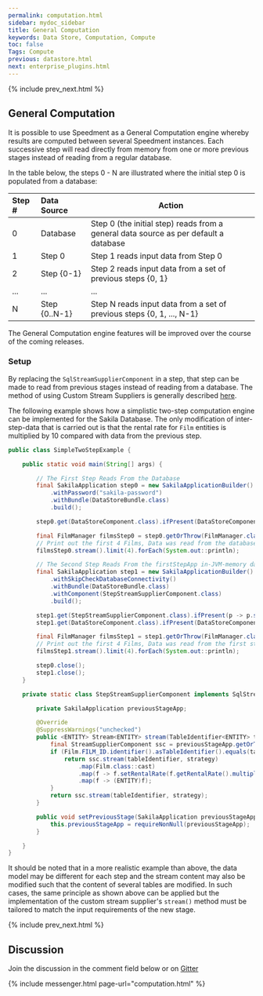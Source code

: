 ```yaml
---
permalink: computation.html
sidebar: mydoc_sidebar
title: General Computation
keywords: Data Store, Computation, Compute
toc: false
Tags: Compute
previous: datastore.html
next: enterprise_plugins.html
---
```


{% include prev_next.html %}

## General Computation
It is possible to use Speedment as a General Computation engine whereby results are computed between several Speedment instances. Each successive step will read directly from memory from one or more previous stages instead of reading from a regular database. 

In the table below, the steps 0 - N are illustrated where the initial step 0 is populated from a database:

| Step # | Data Source     | Action
| :----- | :-------------- | ------------------------------- |
|  0     | Database        | Step 0 (the initial step) reads from a general data source as per default a database
|  1     | Step 0          | Step 1 reads input data from Step 0
|  2     | Step {0-1}      | Step 2 reads input data from a set of previous steps {0, 1}
|  ...   | ...             | ...
|  N     | Step {0..N-1}   | Step N reads input data from a set of previous steps {0, 1, ..., N-1}

The General Computation engine features will be improved over the course of the coming releases.


### Setup
By replacing the `SqlStreamSupplierComponent` in a step, that step can be made to read from previous stages instead of reading from a database. The method of using Custom Stream Suppliers is generally described [here](advanced_features.html#custom-stream-suppliers).

The following example shows how a simplistic two-step computation engine can be implemented for the Sakila Database. The only modification of inter-step-data that is carried out is that the rental rate for `Film` entities is multiplied by 10 compared with data from the previous step.

``` java
public class SimpleTwoStepExample {

    public static void main(String[] args) {

        // The First Step Reads From the Database
        final SakilaApplication step0 = new SakilaApplicationBuilder()
            .withPassword("sakila-password")
            .withBundle(DataStoreBundle.class)
            .build();

        step0.get(DataStoreComponent.class).ifPresent(DataStoreComponent::load);

        final FilmManager filmsStep0 = step0.getOrThrow(FilmManager.class);
        // Print out the first 4 Films, Data was read from the database
        filmsStep0.stream().limit(4).forEach(System.out::println);

        // The Second Step Reads From the firstStepApp in-JVM-memory data
        final SakilaApplication step1 = new SakilaApplicationBuilder()
            .withSkipCheckDatabaseConnectivity()
            .withBundle(DataStoreBundle.class)
            .withComponent(StepStreamSupplierComponent.class)
            .build();

        step1.get(StepStreamSupplierComponent.class).ifPresent(p -> p.setPreviousStage(step0));
        step1.get(DataStoreComponent.class).ifPresent(DataStoreComponent::load);

        final FilmManager filmsStep1 = step1.getOrThrow(FilmManager.class);
        // Print out the first 4 Films, Data was read from the first step
        filmsStep1.stream().limit(4).forEach(System.out::println);

        step0.close();
        step1.close();
    }

    private static class StepStreamSupplierComponent implements SqlStreamSupplierComponent {

        private SakilaApplication previousStageApp;

        @Override
        @SuppressWarnings("unchecked")
        public <ENTITY> Stream<ENTITY> stream(TableIdentifier<ENTITY> tableIdentifier, ParallelStrategy strategy) {
            final StreamSupplierComponent ssc = previousStageApp.getOrThrow(StreamSupplierComponent.class);
            if (Film.FILM_ID.identifier().asTableIdentifier().equals(tableIdentifier)) {
                return ssc.stream(tableIdentifier, strategy)
                    .map(Film.class::cast)
                    .map(f -> f.setRentalRate(f.getRentalRate().multiply(BigDecimal.TEN)))
                    .map(f -> (ENTITY)f);
            }
            return ssc.stream(tableIdentifier, strategy);
        }

        public void setPreviousStage(SakilaApplication previousStageApp) {
            this.previousStageApp = requireNonNull(previousStageApp);
        }

    }
}

```
It should be noted that in a more realistic example than above, the data model may be different for each step and the stream content may also be modified such that the content of several tables are modified. In such cases, the same principle as shown above can be applied but the implementation of the custom stream supplier's `stream()` method must be tailored to match the input requirements of the new stage.


{% include prev_next.html %}

## Discussion
Join the discussion in the comment field below or on [Gitter](https://gitter.im/speedment/speedment)

{% include messenger.html page-url="computation.html" %}

